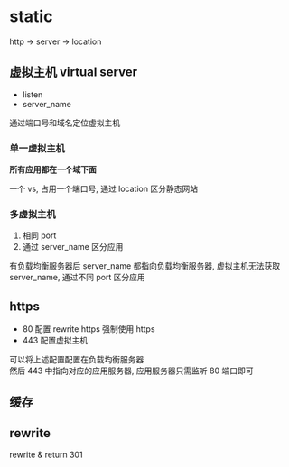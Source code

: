 # static

http -> server -> location

## 虚拟主机 virtual server

- listen
- server_name

通过端口号和域名定位虚拟主机

### 单一虚拟主机

**所有应用都在一个域下面**

一个 vs, 占用一个端口号, 通过 location 区分静态网站

### 多虚拟主机

1. 相同 port
2. 通过 server_name 区分应用

有负载均衡服务器后 server_name 都指向负载均衡服务器, 虚拟主机无法获取 server_name, 通过不同 port 区分应用

## https

- 80 配置 rewrite https 强制使用 https
- 443 配置虚拟主机

可以将上述配置配置在负载均衡服务器  
然后 443 中指向对应的应用服务器, 应用服务器只需监听 80 端口即可

## 缓存

## rewrite

rewrite & return 301
